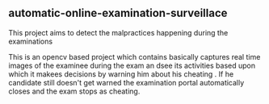 ## automatic-online-examination-surveillace
This project aims to detect the malpractices happening during the examinations


This is an opencv based project which contains basically captures real time images of the examinee during the exam an dsee its activities
based upon which it makees decisions by warning him about his cheating .
If he candidate still doesn't get warned the examination portal automatically closes and the exam stops as cheating.


